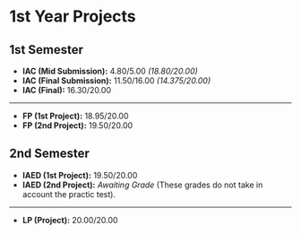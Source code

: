 # 1st Year Projects

## 1st Semester
- **IAC (Mid Submission):** 4.80/5.00 *(18.80/20.00)*
- **IAC (Final Submission):** 11.50/16.00 *(14.375/20.00)*
- **IAC (Final):** 16.30/20.00
------------
- **FP (1st Project):** 18.95/20.00
- **FP (2nd Project):** 19.50/20.00

## 2nd Semester
- **IAED (1st Project):** 19.50/20.00
- **IAED (2nd Project):** *Awaiting Grade*
(These grades do not take in account the practic test).
------------
- **LP (Project):** 20.00/20.00
